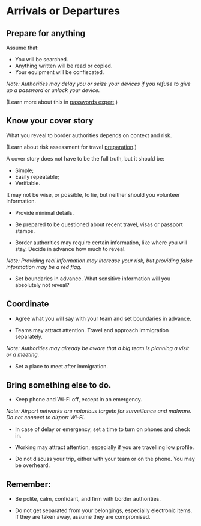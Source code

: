 [Title]: # (At the border)
[Order]: # (1)

# Arrivals or Departures

## Prepare for anything

Assume that:

*   You will be searched. 
*   Anything written will be read or copied.
*   Your equipment will be confiscated. 

_Note: Authorities may delay you or seize your devices if you refuse to give up a password or unlock your device._

(Learn more about this in [passwords expert](umbrella://lesson/passwords/2).)

## Know your cover story

What you reveal to border authorities depends on context and risk. 

(Learn about risk assessment for travel [preparation](umbrella://lesson/preparation).)

A cover story does not have to be the full truth, but it should be: 

*   Simple;
*   Easily repeatable;
*   Verifiable.

It may not be wise, or possible, to lie, but neither should you volunteer information. 

*   Provide minimal details.

*   Be prepared to be questioned about recent travel, visas or passport stamps.

*   Border authorities may require certain information, like where you will stay. Decide in advance how much to reveal.

*Note: Providing real information may increase your risk, but providing false information may be a red flag.* 

*	Set boundaries in advance. What sensitive information will you absolutely not reveal?

## Coordinate

*   Agree what you will say with your team and set boundaries in advance. 

*   Teams may attract attention. Travel and approach immigration separately. 

*Note: Authorities may already be aware that a big team is planning a visit or a meeting.*

*   Set a place to meet after immigration.

## Bring something else to do. 

*   Keep phone and Wi-Fi off, except in an emergency.  

*Note: Airport networks are notorious targets for surveillance and malware. Do not connect to airport Wi-Fi.*

*	In case of delay or emergency, set a time to turn on phones and check in. 

*	Working may attract attention, especially if you are travelling low profile.   

*   Do not discuss your trip, either with your team or on the phone. You may be overheard. 

## Remember:

*	Be polite, calm, confidant, and firm with border authorities.

*	Do not get separated from your belongings, especially electronic items. If they are taken away, assume they are compromised.
